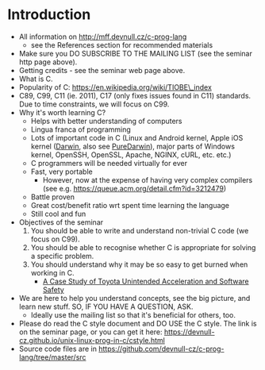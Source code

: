 # Introduction

- All information on http://mff.devnull.cz/c-prog-lang
	- see the References section for recommended materials
- Make sure you DO SUBSCRIBE TO THE MAILING LIST (see the seminar http page
  above).
- Getting credits - see the seminar web page above.
- What is C.
- Popularity of C: https://en.wikipedia.org/wiki/TIOBE\_index
- C89, C99, C11 (ie. 2011), C17 (only fixes issues found in C11) standards.  Due
  to time constraints, we will focus on C99.
- Why it's worth learning C?
	- Helps with better understanding of computers
	- Lingua franca of programming
	- Lots of important code in C (Linux and Android kernel, Apple iOS
	  kernel
	  ([Darwin](https://en.wikipedia.org/wiki/Darwin_(operating_system)),
	  also see [PureDarwin](http://www.puredarwin.org/)),
	  major parts of Windows kernel, OpenSSH, OpenSSL,
	  Apache, NGINX, cURL, etc. etc.)
	- C programmers will be needed virtually for ever
	- Fast, very portable
		- However, now at the expense of having very complex compilers
		  (see e.g. https://queue.acm.org/detail.cfm?id=3212479)
	- Battle proven
	- Great cost/benefit ratio wrt spent time learning the language
	- Still cool and fun
- Objectives of the seminar
	1. You should be able to write and understand non-trivial C code (we
	   focus on C99).
	2. You should be able to recognise whether C is appropriate for solving
	   a specific problem.
	3. You should understand why it may be so easy to get burned when
	   working in C.
		- [A Case Study of Toyota Unintended Acceleration and Software
		  Safety](https://users.ece.cmu.edu/~koopman/pubs/koopman14_toyota_ua_slides.pdf)
- We are here to help you understand concepts, see the big picture, and learn
  new stuff.  SO, IF YOU HAVE A QUESTION, ASK.
	- Ideally use the mailing list so that it's beneficial for others, too.
- Please do read the C style document and DO USE the C style.  The link is on
  the seminar page, or you can get it here:
  https://devnull-cz.github.io/unix-linux-prog-in-c/cstyle.html
- Source code files are in
  https://github.com/devnull-cz/c-prog-lang/tree/master/src
